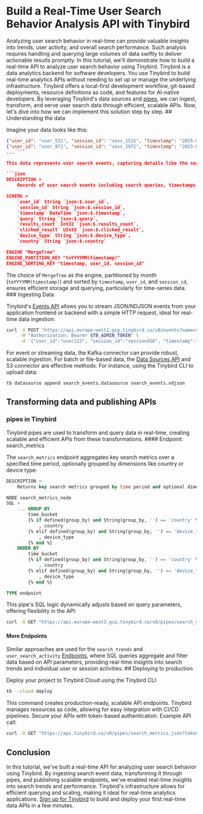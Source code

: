 # Build a Real-Time User Search Behavior Analysis API with Tinybird

Analyzing user search behavior in real-time can provide valuable insights into trends, user activity, and overall search performance. Such analysis requires handling and querying large volumes of data swiftly to deliver actionable results promptly. In this tutorial, we'll demonstrate how to build a real-time API to analyze user search behavior using Tinybird. Tinybird is a data analytics backend for software developers. You use Tinybird to build real-time analytics APIs without needing to set up or manage the underlying infrastructure. Tinybird offers a local-first development workflow, git-based deployments, resource definitions as code, and features for AI-native developers. By leveraging Tinybird's data sources and [pipes](https://www.tinybird.co/docs/forward/work-with-data/pipes), we can ingest, transform, and serve user search data through efficient, scalable APIs. Now, let's dive into how we can implement this solution step by step. ## Understanding the data

Imagine your data looks like this:

```json
{"user_id": "user_531", "session_id": "sess_1531", "timestamp": "2025-05-12 15:07:18", "query": "how to order", "results_count": 31, "clicked_result": 1, "device_type": "desktop", "country": "Canada"}
{"user_id": "user_972", "session_id": "sess_2972", "timestamp": "2025-05-11 19:33:17", "query": "discount code", "results_count": 72, "clicked_result": 0, "device_type": "tablet", "country": "UK"}
... ```

This data represents user search events, capturing details like the search query, the number of results returned, whether a result was clicked, and metadata about the user and their device. To store this data in Tinybird, we create a data source with an appropriate schema:

```json
DESCRIPTION >
    Records of user search events including search queries, timestamps, and user identifiers

SCHEMA >
    `user_id` String `json:$.user_id`,
    `session_id` String `json:$.session_id`,
    `timestamp` DateTime `json:$.timestamp`,
    `query` String `json:$.query`,
    `results_count` Int32 `json:$.results_count`,
    `clicked_result` UInt8 `json:$.clicked_result`,
    `device_type` String `json:$.device_type`,
    `country` String `json:$.country`

ENGINE "MergeTree"
ENGINE_PARTITION_KEY "toYYYYMM(timestamp)"
ENGINE_SORTING_KEY "timestamp, user_id, session_id"
```

The choice of `MergeTree` as the engine, partitioned by month (`toYYYYMM(timestamp)`) and sorted by `timestamp`, `user_id`, and `session_id`, ensures efficient storage and querying, particularly for time-series data. ### Ingesting Data

Tinybird's [Events API](https://www.tinybird.co/docs/forward/get-data-in/events-api) allows you to stream JSON/NDJSON events from your application frontend or backend with a simple HTTP request, ideal for real-time data ingestion:

```bash
curl -X POST "https://api.europe-west2.gcp.tinybird.co/v0/events?name=search_events" \
     -H "Authorization: Bearer $TB_ADMIN_TOKEN" \
     -d '{"user_id":"user123", "session_id":"session456", "timestamp":"2024-01-26 10:00:00", "query":"example query", "results_count":10, "clicked_result":1, "device_type":"mobile", "country":"US"}'
```

For event or streaming data, the Kafka connector can provide robust, scalable ingestion. For batch or file-based data, the [Data Sources API](https://www.tinybird.co/docs/api-reference/datasource-api) and S3 connector are effective methods. For instance, using the Tinybird CLI to upload data:

```bash
tb datasource append search_events.datasource search_events.ndjson
```


## Transforming data and publishing APIs


### pipes in Tinybird

Tinybird pipes are used to transform and query data in real-time, creating scalable and efficient APIs from these transformations. #### Endpoint: search_metrics

The `search_metrics` endpoint aggregates key search metrics over a specified time period, optionally grouped by dimensions like country or device type:

```sql
DESCRIPTION >
    Returns key search metrics grouped by time period and optional dimensions

NODE search_metrics_node
SQL >
    ... GROUP BY 
        time_bucket
        {% if defined(group_by) and String(group_by, '') == 'country' %}
            , country
        {% elif defined(group_by) and String(group_by, '') == 'device_type' %}
            , device_type
        {% end %}
    ORDER BY 
        time_bucket
        {% if defined(group_by) and String(group_by, '') == 'country' %}
            , country
        {% elif defined(group_by) and String(group_by, '') == 'device_type' %}
            , device_type
        {% end %}

TYPE endpoint
```

This pipe's SQL logic dynamically adjusts based on query parameters, offering flexibility in the API:

```bash
curl -X GET "https://api.europe-west2.gcp.tinybird.co/v0/pipes/search_metrics.json?token=$TB_ADMIN_TOKEN&time_bucket=day&start_date=2024-01-01 00:00:00&end_date=2024-01-31 23:59:59"
```


#### More Endpoints

Similar approaches are used for the `search_trends` and `user_search_activity` [Endpoints](https://www.tinybird.co/docs/forward/work-with-data/publish-data/endpoints), where SQL queries aggregate and filter data based on API parameters, providing real-time insights into search trends and individual user or session activities. ## Deploying to production

Deploy your project to Tinybird Cloud using the Tinybird CLI:

```bash
tb --cloud deploy
```

This command creates production-ready, scalable API endpoints. Tinybird manages resources as code, allowing for easy integration with CI/CD pipelines. Secure your APIs with token-based authentication. Example API call:

```bash
curl -X GET "https://api.tinybird.co/v0/pipes/search_metrics.json?token=<your_production_token>&time_bucket=day&..."
```


## Conclusion

In this tutorial, we've built a real-time API for analyzing user search behavior using Tinybird. By ingesting search event data, transforming it through pipes, and publishing scalable endpoints, we've enabled real-time insights into search trends and performance. Tinybird's infrastructure allows for efficient querying and scaling, making it ideal for real-time analytics applications. [Sign up for Tinybird](https://cloud.tinybird.co/signup) to build and deploy your first real-time data APIs in a few minutes.